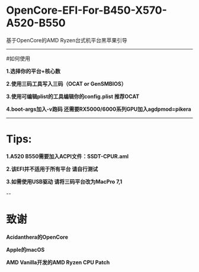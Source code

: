 # OpenCore-EFI-For-B450-X570-A520-B550
基于OpenCore的AMD Ryzen台式机平台黑苹果引导

---

#如何使用

**1.选择你的平台+核心数**

**2.使用三码工具写入三码（OCAT or GenSMBIOS）**

**3.使用可编辑plist的工具编辑你的config.plist 推荐OCAT**

**4.boot-args加入-v跑码 还需要RX5000/6000系列GPU加入agdpmod=pikera**

---

# Tips:

**1.A520 B550需要加入ACPI文件：SSDT-CPUR.aml**

**2.该EFI并不适用于所有平台 请自行测试**

**3.如需使用USB驱动 请将三码平台改为MacPro 7,1**

--

# 致谢

**Acidanthera的OpenCore**

**Apple的macOS**

**AMD Vanilla开发的AMD Ryzen CPU Patch**
